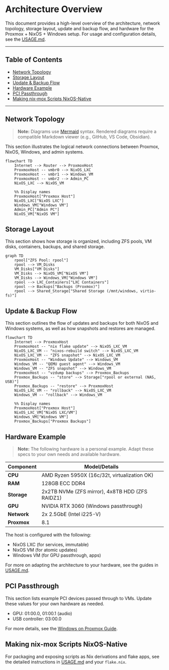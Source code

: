 # Architecture Overview

This document provides a high-level overview of the architecture, network topology, storage layout, update and backup flow, and hardware for the Proxmox + NixOS + Windows setup. For usage and configuration details, see the [USAGE.md](./USAGE.md).

---

## Table of Contents

- [Network Topology](#network-topology)
- [Storage Layout](#storage-layout)
- [Update & Backup Flow](#update--backup-flow)
- [Hardware Example](#hardware-example)
- [PCI Passthrough](#pci-passthrough)
- [Making nix-mox Scripts NixOS-Native](#making-nix-mox-scripts-nixos-native)

---

## Network Topology

> **Note:** Diagrams use [Mermaid](https://mermaid-js.github.io/) syntax. Rendered diagrams require a compatible Markdown viewer (e.g., GitHub, VS Code, Obsidian).

This section illustrates the logical network connections between Proxmox, NixOS, Windows, and admin systems.

```mermaid
flowchart TD
    Internet --> Router --> ProxmoxHost
    ProxmoxHost -- vmbr0 --> NixOS_LXC
    ProxmoxHost -- vmbr1 --> Windows_VM
    ProxmoxHost -- vmbr2 --> Admin_PC
    NixOS_LXC --> NixOS_VM

    %% Display names
    ProxmoxHost["Proxmox Host"]
    NixOS_LXC["NixOS LXC"]
    Windows_VM["Windows VM"]
    Admin_PC["Admin PC"]
    NixOS_VM["NixOS VM"]
```

## Storage Layout

This section shows how storage is organized, including ZFS pools, VM disks, containers, backups, and shared storage.

```mermaid
graph TD
    rpool["ZFS Pool: rpool"]
    rpool --> VM_Disks
    VM_Disks["VM Disks"]
    VM_Disks --> NixOS_VM["NixOS VM"]
    VM_Disks --> Windows_VM["Windows VM"]
    rpool --> LXC_Containers["LXC Containers"]
    rpool --> Backups["Backups (Proxmox)"]
    rpool --> Shared_Storage["Shared Storage (/mnt/windows, virtio-fs)"]
```

## Update & Backup Flow

This section outlines the flow of updates and backups for both NixOS and Windows systems, as well as how snapshots and restores are managed.

```mermaid
flowchart TD
    Internet --> ProxmoxHost
    ProxmoxHost -- "nix flake update" --> NixOS_LXC_VM
    NixOS_LXC_VM -- "nixos-rebuild switch" --> NixOS_LXC_VM
    NixOS_LXC_VM -- "ZFS snapshot" --> NixOS_LXC_VM
    ProxmoxHost -- "Windows Update" --> Windows_VM
    Windows_VM -- "QEMU guest agent" --> Windows_VM
    Windows_VM -- "ZFS snapshot" --> Windows_VM
    ProxmoxHost -- "vzdump backups" --> Proxmox_Backups
    Proxmox_Backups -- "store" --> Storage["rpool or external (NAS, USB)"]
    Proxmox_Backups -- "restore" --> ProxmoxHost
    NixOS_LXC_VM -- "rollback" --> NixOS_LXC_VM
    Windows_VM -- "rollback" --> Windows_VM

    %% Display names
    ProxmoxHost["Proxmox Host"]
    NixOS_LXC_VM["NixOS LXC/VM"]
    Windows_VM["Windows VM"]
    Proxmox_Backups["Proxmox Backups"]
```

## Hardware Example

> **Note:** The following hardware is a personal example. Adapt these specs to your own needs and available hardware.

| Component      | Model/Details                                  |
|----------------|------------------------------------------------|
| **CPU**        | AMD Ryzen 5950X (16c/32t, virtualization OK)   |
| **RAM**        | 128GB ECC DDR4                                 |
| **Storage**    | 2x2TB NVMe (ZFS mirror), 4x8TB HDD (ZFS RAIDZ1) |
| **GPU**        | NVIDIA RTX 3060 (Windows passthrough)          |
| **Network**    | 2x 2.5GbE (Intel i225-V)                       |
| **Proxmox**    | 8.1                                            |

The host is configured with the following:

- NixOS LXC (for services, immutable)
- NixOS VM (for atomic updates)
- Windows VM (for GPU passthrough, apps)

For more on adapting the architecture to your hardware, see the guides in [USAGE.md](./USAGE.md).

## PCI Passthrough

This section lists example PCI devices passed through to VMs. Update these values for your own hardware as needed.

- GPU: 01:00.0, 01:00.1 (audio)
- USB controller: 03:00.0

For more details, see the [Windows on Proxmox Guide](./docs/windows-on-proxmox.md).

## Making nix-mox Scripts NixOS-Native

For packaging and exposing scripts as Nix derivations and flake apps, see the detailed instructions in [USAGE.md](./USAGE.md#using-the-nixos-module-optional) and your `flake.nix`.
